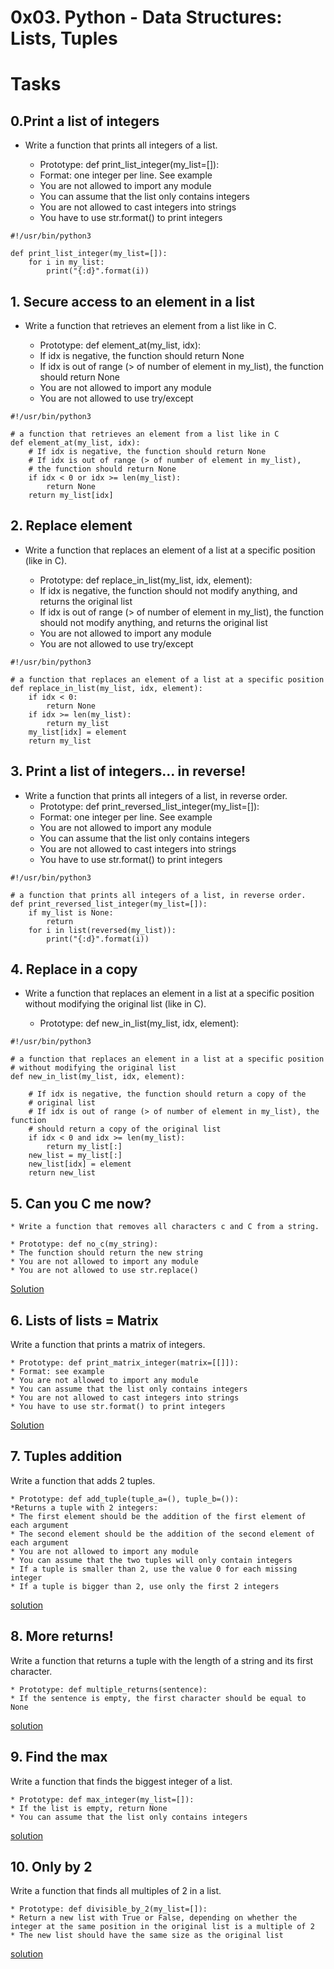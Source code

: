 # 0x03. Python - Data Structures: Lists, Tuples

# Tasks

## 0.Print a list of integers

* Write a function that prints all integers of a list.

	* Prototype: def print_list_integer(my_list=[]):
	* Format: one integer per line. See example
	* You are not allowed to import any module
	* You can assume that the list only contains integers
	* You are not allowed to cast integers into strings
	* You have to use str.format() to print integers
```
#!/usr/bin/python3

def print_list_integer(my_list=[]):
    for i in my_list:
        print("{:d}".format(i))
```
## 1. Secure access to an element in a list

* Write a function that retrieves an element from a list like in C.

	* Prototype: def element_at(my_list, idx):
	* If idx is negative, the function should return None
	* If idx is out of range (> of number of element in my_list), the function should return None
	* You are not allowed to import any module
	* You are not allowed to use try/except
```
#!/usr/bin/python3

# a function that retrieves an element from a list like in C
def element_at(my_list, idx):
    # If idx is negative, the function should return None
    # If idx is out of range (> of number of element in my_list),
    # the function should return None
    if idx < 0 or idx >= len(my_list):
        return None
    return my_list[idx]
```
## 2. Replace element

* Write a function that replaces an element of a list at a specific position (like in C).

	* Prototype: def replace_in_list(my_list, idx, element):
	* If idx is negative, the function should not modify anything, and returns the original list
	* If idx is out of range (> of number of element in my_list), the function should not modify anything, and returns the original list
	* You are not allowed to import any module
	* You are not allowed to use try/except
```
#!/usr/bin/python3

# a function that replaces an element of a list at a specific position
def replace_in_list(my_list, idx, element):
    if idx < 0:
        return None
    if idx >= len(my_list):
        return my_list
    my_list[idx] = element
    return my_list
```

## 3. Print a list of integers... in reverse!

* Write a function that prints all integers of a list, in reverse order.
	* Prototype: def print_reversed_list_integer(my_list=[]):
	* Format: one integer per line. See example
	* You are not allowed to import any module
	* You can assume that the list only contains integers
	* You are not allowed to cast integers into strings
	* You have to use str.format() to print integers
```
#!/usr/bin/python3

# a function that prints all integers of a list, in reverse order.
def print_reversed_list_integer(my_list=[]):
    if my_list is None:
        return
    for i in list(reversed(my_list)):
        print("{:d}".format(i))
```

## 4. Replace in a copy

* Write a function that replaces an element in a list at a specific position without modifying the original list (like in C).

	* Prototype: def new_in_list(my_list, idx, element):
```
#!/usr/bin/python3

# a function that replaces an element in a list at a specific position
# without modifying the original list
def new_in_list(my_list, idx, element):

    # If idx is negative, the function should return a copy of the
    # original list
    # If idx is out of range (> of number of element in my_list), the function
    # should return a copy of the original list
    if idx < 0 and idx >= len(my_list):
        return my_list[:]
    new_list = my_list[:]
    new_list[idx] = element
    return new_list
```

## 5. Can you C me now?

    * Write a function that removes all characters c and C from a string.

    * Prototype: def no_c(my_string):
    * The function should return the new string
    * You are not allowed to import any module
    * You are not allowed to use str.replace()
[Solution](https://github.com/colloso999/alx-higher_level_programming/blob/main/0x03-python-data_structures/5-no_c.py)

## 6. Lists of lists = Matrix

Write a function that prints a matrix of integers.

    * Prototype: def print_matrix_integer(matrix=[[]]):
    * Format: see example
    * You are not allowed to import any module
    * You can assume that the list only contains integers
    * You are not allowed to cast integers into strings
    * You have to use str.format() to print integers
[Solution](6-print_matrix_integer.py)

## 7. Tuples addition

Write a function that adds 2 tuples.

    * Prototype: def add_tuple(tuple_a=(), tuple_b=()):
    *Returns a tuple with 2 integers:
    * The first element should be the addition of the first element of each argument
    * The second element should be the addition of the second element of each argument
    * You are not allowed to import any module
    * You can assume that the two tuples will only contain integers
    * If a tuple is smaller than 2, use the value 0 for each missing integer
    * If a tuple is bigger than 2, use only the first 2 integers
[solution](7-add_tuple.py)

## 8. More returns!

Write a function that returns a tuple with the length of a string and its first character.

    * Prototype: def multiple_returns(sentence):
    * If the sentence is empty, the first character should be equal to None

[solution](8-multiple_returns.py)

## 9. Find the max

Write a function that finds the biggest integer of a list.

    * Prototype: def max_integer(my_list=[]):
    * If the list is empty, return None
    * You can assume that the list only contains integers

[solution](9-max_integer.py)

## 10. Only by 2

Write a function that finds all multiples of 2 in a list.

    * Prototype: def divisible_by_2(my_list=[]):
    * Return a new list with True or False, depending on whether the integer at the same position in the original list is a multiple of 2
    * The new list should have the same size as the original list

[solution](10-divisible_by_2.py)
